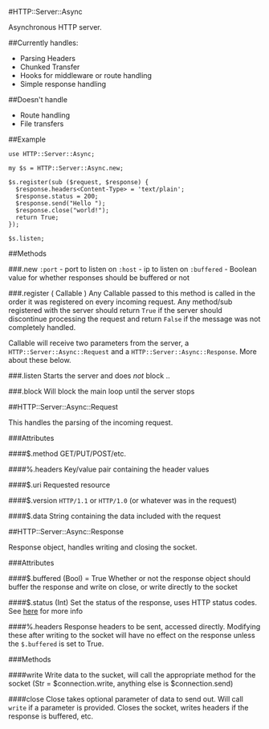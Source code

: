 #HTTP::Server::Async

Asynchronous HTTP server.  

##Currently handles:
* Parsing Headers
* Chunked Transfer
* Hooks for middleware or route handling
* Simple response handling

##Doesn't handle
* Route handling
* File transfers

##Example
```perl6
use HTTP::Server::Async;

my $s = HTTP::Server::Async.new;

$s.register(sub ($request, $response) {
  $response.headers<Content-Type> = 'text/plain';
  $response.status = 200;
  $response.send("Hello ");
  $response.close("world!");
  return True;
});

$s.listen;
```

##Methods

###.new
`:port` - port to listen on
`:host` - ip to listen on
`:buffered` - Boolean value for whether responses should be buffered or not

###.register ( Callable )
Any Callable passed to this method is called in the order it was registered on every incoming request.  Any method/sub registered with the server should return `True` if the server should discontinue processing the request and return `False` if the message was not completely handled. 

Callable will receive two parameters from the server, a `HTTP::Server::Async::Request` and a `HTTP::Server::Async::Response`.  More about these below.

###.listen 
Starts the server and does *not* block ..

###.block
Will block the main loop until the server stops 

##HTTP::Server::Async::Request

This handles the parsing of the incoming request.

###Attributes

####$.method 
GET/PUT/POST/etc.

####%.headers
Key/value pair containing the header values

####$.uri
Requested resource

####$.version
`HTTP/1.1` or `HTTP/1.0` (or whatever was in the request)

####$.data
String containing the data included with the request

##HTTP::Server::Async::Response

Response object, handles writing and closing the socket.

###Attributes

####$.buffered (Bool) = True
Whether or not the response object should buffer the response and write on close, or write directly to the socket

####$.status (Int)
Set the status of the response, uses HTTP status codes.  See [here](http://www.w3.org/Protocols/rfc2616/rfc2616-sec10.html) for more info

####%.headers
Response headers to be sent, accessed directly.  Modifying these after writing to the socket will have no effect on the response unless the `$.buffered` is set to True.

###Methods

####write
Write data to the sucket, will call the appropriate method for the socket (Str = $connection.write, anything else is $connection.send)

####close
Close takes optional parameter of data to send out.  Will call `write` if a parameter is provided.  Closes the socket, writes headers if the response is buffered, etc. 


